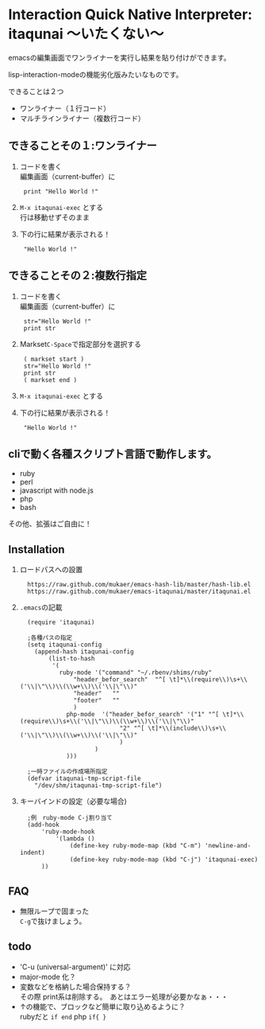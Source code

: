 # Interaction Quick Native Interpreter: itaqunai ～いたくない～
emacsの編集画面でワンライナーを実行し結果を貼り付けができます。

lisp-interaction-modeの機能劣化版みたいなものです。

できることは２つ

- ワンライナー（１行コード）
- マルチラインライナー（複数行コード）


## できることその１:ワンライナー

1. コードを書く  
    編集画面（current-buffer）に

        print "Hello World !"

2. `M-x itaqunai-exec` とする  
    行は移動せずそのまま


3. 下の行に結果が表示される！

        "Hello World !"

## できることその２:複数行指定

1. コードを書く  
    編集画面（current-buffer）に

        str="Hello World !"
        print str

2. Markset`C-Space`で指定部分を選択する

        ( markset start )
        str="Hello World !"
        print str
        ( markset end )

3. `M-x itaqunai-exec` とする


4. 下の行に結果が表示される！

        "Hello World !"


## cliで動く各種スクリプト言語で動作します。

- ruby
- perl
- javascript with node.js
- php
- bash


その他、拡張はご自由に！


## Installation

1. ロードパスへの設置

         https://raw.github.com/mukaer/emacs-hash-lib/master/hash-lib.el
         https://raw.github.com/mukaer/emacs-itaqunai/master/itaqunai.el

2. `.emacs`の記載

         (require 'itaqunai)
         
         ;各種パスの指定
         (setq itaqunai-config 
           (append-hash itaqunai-config 
           	   (list-to-hash 
           		'(
           		  ruby-mode '("command" "~/.rbenv/shims/ruby"
           			  "header_befor_search"	 "^[ \t]*\\(require\\)\s+\\('\\|\"\\)\\(\\w+\\)\\('\\|\"\\)"
           			  "header"	 ""
           			  "footer"	 ""
           			  )
           			php-mode  '("header_befor_search" '("1" "^[ \t]*\\(require\\)\s+\\('\\|\"\\)\\(\\w+\\)\\('\\|\"\\)"
           						   "2" "^[ \t]*\\(include\\)\s+\\('\\|\"\\)\\(\\w+\\)\\('\\|\"\\)"
           						   )
           					)
           			)))
                
         ;一時ファイルの作成場所指定
         (defvar itaqunai-tmp-script-file
           "/dev/shm/itaqunai-tmp-script-file")


3. キーバインドの設定（必要な場合)

         ;例　ruby-mode C-j割り当て
         (add-hook 
             'ruby-mode-hook
                 '(lambda ()
                     (define-key ruby-mode-map (kbd "C-m") 'newline-and-indent)
                     (define-key ruby-mode-map (kbd "C-j") 'itaqunai-exec)
             ))

## FAQ
* 無限ループで固まった  
    `C-g`で抜けましょう。


## todo 
* 'C-u (universal-argument)' に対応
* major-mode 化？
* 変数などを格納した場合保持する？  
    その際 print系は削除する。　あとはエラー処理が必要かなぁ・・・
* ↑の機能で、ブロックなど簡単に取り込めるように？  
    rubyだと `if end`  php `if{ }`

